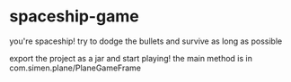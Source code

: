 # spaceship-game
you're spaceship! try to dodge the bullets and survive as long as possible

export the project as a jar and start playing! the main method is in com.simen.plane/PlaneGameFrame
